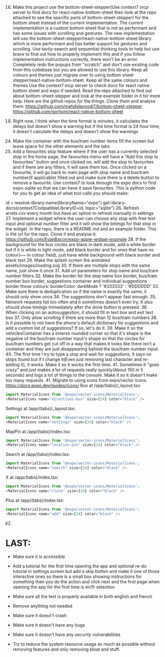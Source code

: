 <!-- 1. Remove the times page properly and fix any things that might refer to it -->
<!-- 2. Use the arrets.csv filtering and checking like the js code has(JS code is in website.js) -->
<!-- 3. Make the settings work because switching between light mode and dark mode doesn't work and switching between having the format in minutes and having the format in 24 hour time doesn't work -->
<!-- 3.5. Make the settings work because switching between light mode and dark mode doesn't work(Just the text constantly says "dark mode") and switching between having the format in minutes until next bux/tram and having the format in 24 hour time doesn't work(Again just the text stays the same) -->
<!-- 4. Allow tapping outside the timings popup to exit it -->
<!-- 5. Make the 4 timings in a grid and make them a tiny bit wider to look better -->
<!-- 6. Make the shadow not go up with the popup, make it fade in so it looks nicer -->
<!-- 7. Keep when you show the number filters consistent so have it always show stop name text box and always show bus/tram number textbox -->
<!-- 7.1. Make the number filters actually work and make it a number input so no letters allowed and have the number keypad -->
<!-- 7.2. Remove the number filters. -->
<!-- 7.3. Implement a bus/tram number filter text box that will go right under the stop name and it will always be available and the purpose is to make sure it only shows the buses/trams in that box. It will work the same way it's done in the javascript. #File:website.js -->
<!-- 8. Properly implement favourite stops properly so in the favourites page, it has a button that says "Add current stop to favourites" and make sure it keeps all the bus/tram number filters from the text box so it autofills the stop name text box and the bus/tram number text box. By the way, the add to favourites button should be in the favourites menu not on any other page -->
<!-- 8.1. It doesn't actually show the stop/filters in the favourites menu. It should store the stop name and bus/tram numbers filter and then show that info so the user knows which one it is and maybe call it saved stops but first fix all the other things because I can't save stops and when I press the button, it just sends me back to home page. By the way, the add to favourites button should be in the favourites menu not on any other page -->
<!-- 9. Make the circle buttons a tiny bit smaller -->
<!-- 9.5. (Revert) Make the circle buttons a tiny bit bigger to maybe 110 -->
<!-- 10. Make the circles collectively centred -->
<!-- 11. It's not properly using the search.ch API to get the nicely formatted stop names when doing location detection -->
<!-- 12. When refreshing, make it cache the old timing then once the new timings have been fully fetched and fully received then replace the old timings with the new timings seamlessly so it doesn't show a loading wheel -->
<!-- 13. Make it easier to configure settings in a file. For example, the old javascript code had a part at the top to configure it but maybe we can have config.json but make sure EVERYTHING uses it and there isn't just a configuration option for no reason:

const API_ENDPOINTS = {
    LOCATIONS: "https://transport.opendata.ch/v1/locations",
    STATIONBOARD: "https://search.ch/timetable/api/stationboard.fr.json",
    ARRETS_CSV: "arrets.csv"
}
const TIME_CONFIG = {
    TIMEZONE: "Europe/Zurich",
    STATIONBOARD_LIMIT: 300,
    DEBOUNCE_DELAY: 600,
    REFRESH_INTERVALS: {
        NORMAL_MODE: 30000,
        UNINTERACTIVE_MODE: 20000,
        COUNTDOWN: 5000
    },
    ANIMATION_DELAYS: {
        MODAL: 300,
        VISIBILITY: 500,
        RESIZE: 500,
        DEVTOOLS: 300,
        FADE: 300
    },
    GRID_CELLS_PER_ROW: 2,
    MAX_DEPARTURES_SHOWN: 6
}
const UI_CONFIG = {
    SUGGESTIONS_LIMIT: 4,
    DEFAULT_LANGUAGE: "en",
    LANGUAGES: {
        EN: "en",
        FR: "fr"
    }
}
const URL_PARAMS = {
    DARK_MODE: "darkMode",
    LANGUAGE: "lang",
    STOP: "stop",
    NUMBERS: "numbers",
    UNINTERACTIVE: "uninteractive",
    TIME_FORMAT: "timeFormat"
}
const defaultSettings = {
    darkMode: false,
    language: UI_CONFIG.LANGUAGES.EN,
    timeFormat: "minutes"
} -->
<!-- 14. Make the search autocompletions hover above the bus/tram numbers text box but under the stop name text box. -->
<!-- 15. Make all the icons for the bus/tram numbers always be in the same place for each "stop session"(Each time viewing timings for one stop but if you go to a different stop, it's a different session and even if you go back to the same stop, it's a different session) -->
16. Make this project use the bottom-sheet-stepper(Use context7 mcp server to find docs for react-native-bottom-sheet then look at the repo attached to see the specific parts of bottom-sheet-stepper) for the bottom sheet instead of the current implementation. The current implementation is a custom bottom sheet that is not as performant and has some issues with scrolling and gestures. The new implementation will use the bottom-sheet-stepper/react-native-bottom-sheet library which is more performant and has better support for gestures and scrolling. Use tavily-search and sequential-thinking tools to help but use brave to find out how to properly implement this and if you follow implementation instructions correctly, there won't be an error. Completely redo the popups from "scratch" and don't use existing code from this codebase but you are allowed to use this library. Keep all colours and themes just migrate over to using bottom sheet stepper/react-native-bottom-sheet.
Keep all the same colours and themes
Use the context7 mcp server to check docs for react native bottom sheet and expo if needed. Read the repo attached to find out about bottom-sheet-stepper and look at the example folder in it for more help.
Here are the github repos for the things. Clone them and analyse them:
https://github.com/mahdidavoodi7/bottom-sheet-stepper
https://github.com/gorhom/react-native-bottom-sheet

<!-- 17. Make the cells have a yellow background colour when there is a delay of any time -->
18. Right now, I think when the time format is minutes, it calculates the delays but doesn't show a warning but if the time format is 24 hour time, it doesn't calculate the delays and doesn't show the warnings
<!-- 19. When exiting the text box, it should clear the autocompletions -->
<!-- 21. Make it update the timings every time one of the circle buttons are pressed if it has been more than 6 seconds since the last update/press on circle button -->
<!-- 22. The tab names don't change language when I switch language -->
<!-- 23. Don't have the white outline for the bus/tram number items -->
24. Make the container with the bus/tram number items fill the screen but leave space for the other elements and the tabs
25. Add a favourites stop feature where if the user has a currently selected stop in the home page, the favourites menu will have a "Add this stop to favourites" button and once clicked on, will add the stop to favourites and if there are any filters, it will save them too. Once clicked on a favourite, it will go back to main page with stop name and bus/tram number(if applicable) filled out and make sure there is a delete button to remove a favourite. Use context7 to look through the expo docs to find expo-sqlite so that we can have it save favourites. This is python code for you to get an idea of what tool calls you should make:

id = resolve-library-name(libraryName="expo")
get-library-docs(context7CompatibleLibraryID=id, topic="sqlite")
26. Refresh arrets.csv every month but have an option to refresh manually in settings
27. Implement a widget where the user can choose any stop with free text input and optional number filter and it will show the timings for that stop in the widget. In the repo, there is a README.md and an example folder. This is the url for the repo. Clone it and analyse it: https://github.com/EvanBacon/expo-apple-widget-example
28. If the background for the bus circles are black in dark mode, add a white border but if it is white in light mode, add black border and for ones that have no colour(~~ in colour field), just have white background with black border and black text
29. Make the splash screen the animated assets/images/loading.svg
30. If there are multiple stops with the same name, just show it once
31. Add url parameters for stop name and bus/tram number filters
32. Make the border for the stop name box border, bus/tram number box border, suggestions container and individual suggestions border these colours: borderColor: darkMode ? '#333333' : '#DDDDDD'
33. Make sure there is deduplication so if the name is exactly the same, it should only show once
34. The suggestions don't appear fast enough.
35. Network requests fail too often and it sometimes doesn't even try. It also should show timings immediately after the done button is pressed.
36. When clicking on an autosuggestion, it should fill in text box and exit text box
37. Only allow scrolling if there are more than 12 bus/tram numbers
38. Is it possible to not have the phone's default dictionary for suggestions and add a custom list of suggestions? If so, let's do it.
39. Make it so the vehiclesContainer has a inverse rounded corner so that it's shape is the negative of the bus/tram number input's shape so that the circles for bus/tram numbers get cut off in a way that makes it looks like there isn't a container and they are just disappearing behind the bus/tram number input.
40. The first time I try to type a stop and wait for suggestions, it says no stops found but if I change it(Even just removing last character and re-adding it), it works. Make it so it works the first time.
41. Sometimes it "goes crazy" and just makes a lot of requests really quickly(About 150 in 5 seconds) and logs a lot of things to the console. Make it so it doesn't make too many requests.
41. Migrate to using icons from expo/vector icons: https://docs.expo.dev/guides/icons/
Bus at /app/(tabs)/_layout.tsx:
```ts
import MaterialIcons from '@expo/vector-icons/MaterialIcons';
<MaterialIcons name="directions-bus" size={24} color="black" />
```

Settings at /app/(tabs)/_layout.tsx:
```ts
import MaterialIcons from '@expo/vector-icons/MaterialIcons';
<MaterialIcons name="settings" size={24} color="black" />
```

MapPin at /app/(tabs)/index.tsx:
```ts
import MaterialIcons from '@expo/vector-icons/MaterialIcons';
<MaterialIcons name="location-pin" size={24} color="black" />
```

Search at /app/(tabs)/index.tsx:
```ts
import MaterialIcons from '@expo/vector-icons/MaterialIcons';
<MaterialIcons name="search" size={24} color="black" />
```

X at /app/(tabs)/index.tsx:
```ts
import MaterialIcons from '@expo/vector-icons/MaterialIcons';
<MaterialIcons name="close" size={24} color="black" />
```

Plus at /app/(tabs)/index.tsx:
```ts
import MaterialIcons from '@expo/vector-icons/MaterialIcons';
<MaterialIcons name="add" size={24} color="black" />
```
42. 

# LAST:
- Make sure it is accessible
- Add a tutorial for the first time opening the app and optional re-do tutorial in settings screen but add a skip button and make it one of those interactive ones so there is a small box showing instructions for something then you do the action and click next and the first page when opening the app for the first time is en/fr selection
- Make sure all the text is properly available in both english and french
- Remove anything not needed
- Make sure it doesn't crash
- Make sure it doesn't have any bugs
- Make sure it doesn't have any security vulnerabilities


- Try to reduce the system resource usage as much as possible without removing features and only removing bloat and stuff.